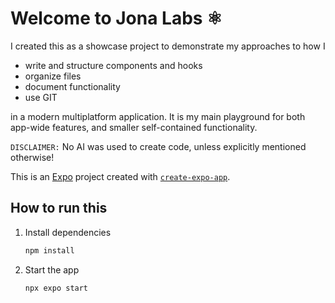 # Welcome to Jona Labs ⚛️

I created this as a showcase project to demonstrate my approaches to how I

- write and structure components and hooks
- organize files
- document functionality
- use GIT

in a modern multiplatform application. It is my main playground for both app-wide features, and smaller
self-contained functionality.

`DISCLAIMER:` No AI was used to create code, unless explicitly mentioned otherwise!

This is an [Expo](https://expo.dev) project created with [`create-expo-app`](https://www.npmjs.com/package/create-expo-app).

## How to run this

1. Install dependencies

   ```bash
   npm install
   ```

2. Start the app

   ```bash
   npx expo start
   ```
